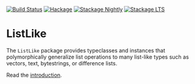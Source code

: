 [![Build Status](https://github.com/ddssff/listlike/actions/workflows/haskell-ci.yml/badge.svg?branch=master)](https://github.com/ddssff/listlike/actions/workflows/haskell-ci.yml)
[![Hackage](https://img.shields.io/hackage/v/ListLike.svg)](https://hackage.haskell.org/package/ListLike)
[![Stackage Nightly](http://stackage.org/package/ListLike/badge/nightly)](http://stackage.org/nightly/package/ListLike)
[![Stackage LTS](http://stackage.org/package/ListLike/badge/lts)](http://stackage.org/lts/package/ListLike)

ListLike
========

The `ListLike` package provides typeclasses and instances that
polymorphically generalize list operations to many list-like types
such as vectors, text, bytestrings, or difference lists.

Read the [introduction](https://hackage.haskell.org/package/ListLike/docs/Data-ListLike.html).
